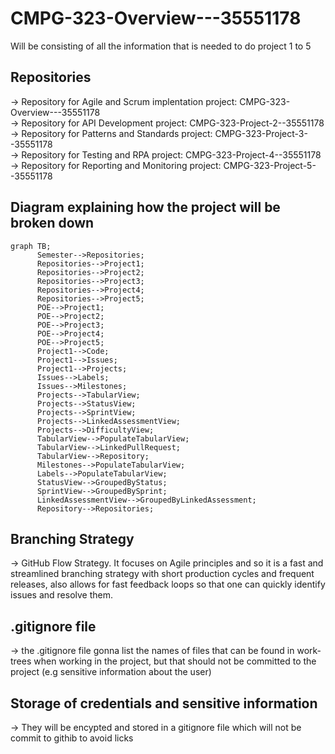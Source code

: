 # CMPG-323-Overview---35551178
Will be consisting of all the information that is needed to do project 1 to 5

## Repositories
-> Repository for Agile and Scrum implentation project: CMPG-323-Overview---35551178 \
-> Repository for API Development project: CMPG-323-Project-2--35551178 \
-> Repository for Patterns and Standards project: CMPG-323-Project-3--35551178 \
-> Repository for Testing and RPA project: CMPG-323-Project-4--35551178 \
-> Repository for Reporting and Monitoring project: CMPG-323-Project-5--35551178

## Diagram explaining how the project will be broken down
```mermaid
graph TB;
      Semester-->Repositories;
      Repositories-->Project1;
      Repositories-->Project2;
      Repositories-->Project3;
      Repositories-->Project4;
      Repositories-->Project5;
      POE-->Project1;
      POE-->Project2;
      POE-->Project3;
      POE-->Project4;
      POE-->Project5;
      Project1-->Code;
      Project1-->Issues;
      Project1-->Projects;
      Issues-->Labels;
      Issues-->Milestones;
      Projects-->TabularView;
      Projects-->StatusView;
      Projects-->SprintView;
      Projects-->LinkedAssessmentView;
      Projects-->DifficultyView;
      TabularView-->PopulateTabularView;
      TabularView-->LinkedPullRequest;
      TabularView-->Repository;
      Milestones-->PopulateTabularView;
      Labels-->PopulateTabularView;
      StatusView-->GroupedByStatus;
      SprintView-->GroupedBySprint;
      LinkedAssessmentView-->GroupedByLinkedAssessment;
      Repository-->Repositories;
```

## Branching Strategy
-> GitHub Flow Strategy. It focuses on Agile principles and so it is a fast and streamlined branching strategy with short production cycles and frequent releases, also allows for fast feedback loops so that one can quickly identify issues and resolve them.

## .gitignore file
-> the .gitignore file gonna list the names of files that can be found in work-trees when working in the project, but that should not be committed to the project (e.g sensitive information about the user) 

## Storage of credentials and sensitive information
-> They will be encypted and stored in a gitignore file which will not be commit to githib to avoid licks 
